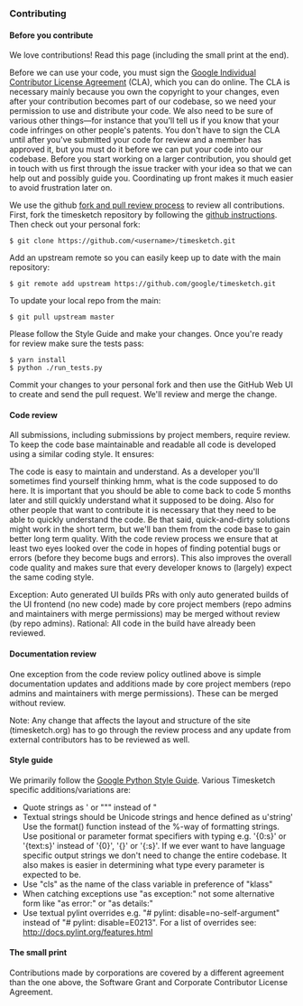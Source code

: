 ### Contributing

#### Before you contribute

We love contributions! Read this page (including the small print at the end).

Before we can use your code, you must sign the [Google Individual Contributor License Agreement](https://developers.google.com/open-source/cla/individual?csw=1) (CLA), which you can do online. The CLA is necessary mainly because you own the copyright to your changes, even after your contribution becomes part of our codebase, so we need your permission to use and distribute your code. We also need to be sure of various other things—for instance that you'll tell us if you know that your code infringes on other people's patents. You don't have to sign the CLA until after you've submitted your code for review and a member has approved it, but you must do it before we can put your code into our codebase. Before you start working on a larger contribution, you should get in touch with us first through the issue tracker with your idea so that we can help out and possibly guide you. Coordinating up front makes it much easier to avoid frustration later on.

We use the github [fork and pull review process](https://help.github.com/articles/using-pull-requests) to review all contributions. First, fork the timesketch repository by following the [github instructions](https://help.github.com/articles/fork-a-repo). Then check out your personal fork:

    $ git clone https://github.com/<username>/timesketch.git

Add an upstream remote so you can easily keep up to date with the main repository:

    $ git remote add upstream https://github.com/google/timesketch.git

To update your local repo from the main:

    $ git pull upstream master

Please follow the Style Guide and make your changes. Once you're ready for review make sure the tests pass:

    $ yarn install
    $ python ./run_tests.py

Commit your changes to your personal fork and then use the GitHub Web UI to create and send the pull request. We'll review and merge the change.

#### Code review

All submissions, including submissions by project members, require review. To keep the code base maintainable and readable all code is developed using a similar coding style. It ensures:

The code is easy to maintain and understand. As a developer you'll sometimes find yourself thinking hmm, what is the code supposed to do here. It is important that you should be able to come back to code 5 months later and still quickly understand what it supposed to be doing. Also for other people that want to contribute it is necessary that they need to be able to quickly understand the code. Be that said, quick-and-dirty solutions might work in the short term, but we'll ban them from the code base to gain better long term quality.
With the code review process we ensure that at least two eyes looked over the code in hopes of finding potential bugs or errors (before they become bugs and errors). This also improves the overall code quality and makes sure that every developer knows to (largely) expect the same coding style.

Exception: Auto generated UI builds
PRs with only auto generated builds of the UI frontend (no new code) made by core project members (repo admins and maintainers with merge permissions) may be merged without review (by repo admins). Rational: All code in the build have already been reviewed.

#### Documentation review

One exception from the code review policy outlined above is simple documentation updates and additions made by core project members (repo admins and maintainers with merge permissions). These can be merged without review.

Note: Any change that affects the layout and structure of the site (timesketch.org) has to go through the review process and any update from external contributors has to be reviewed as well.

#### Style guide

We primarily follow the [Google Python Style Guide](https://google.github.io/styleguide/pyguide.html). Various Timesketch specific additions/variations are:

- Quote strings as ' or """ instead of "
- Textual strings should be Unicode strings and hence defined as u'string'
  Use the format() function instead of the %-way of formatting strings.
  Use positional or parameter format specifiers with typing e.g. '{0:s}' or '{text:s}' instead of '{0}', '{}' or '{:s}'. If we ever want to have language specific output strings we don't need to change the entire codebase. It also makes is easier in determining what type every parameter is expected to be.
- Use "cls" as the name of the class variable in preference of "klass"
- When catching exceptions use "as exception:" not some alternative form like "as error:" or "as details:"
- Use textual pylint overrides e.g. "# pylint: disable=no-self-argument" instead of "# pylint: disable=E0213". For a list of overrides see: http://docs.pylint.org/features.html

#### The small print

Contributions made by corporations are covered by a different agreement than
the one above, the Software Grant and Corporate Contributor License Agreement.
